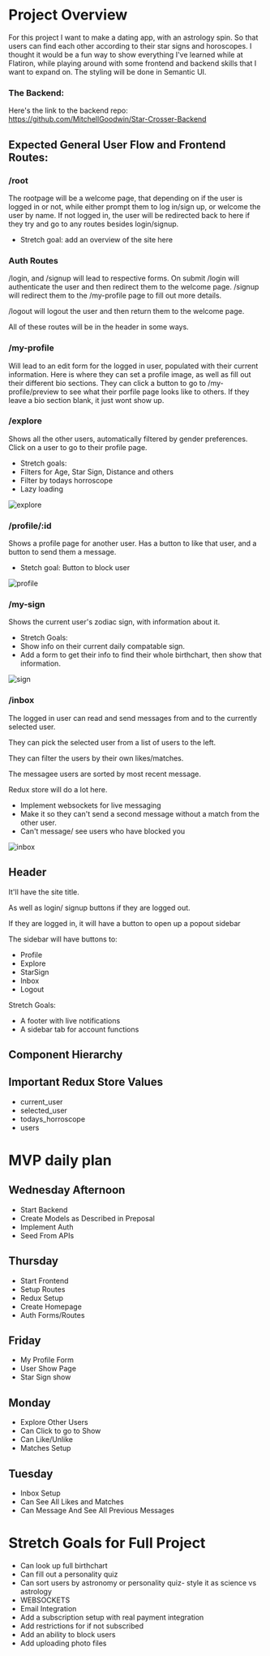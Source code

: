 # Project Overview
For this project I want to make a dating app, with an astrology spin. So that users can find each other according to their star signs and horoscopes. I thought it would be a fun way to show everything I've learned while at Flatiron, while playing around with some frontend and backend skills that I want to expand on. The styling will be done in Semantic UI.

### The Backend:

Here's the link to the backend repo: https://github.com/MitchellGoodwin/Star-Crosser-Backend

## Expected General User Flow and Frontend Routes:

### /root

The rootpage will be a welcome page, that depending on if the user is logged in or not, while either prompt them to log in/sign up, or welcome the user by name. If not logged in, the user will be redirected back to here if they try and go to any routes besides login/signup.

* Stretch goal: add an overview of the site here

### Auth Routes

/login, and /signup will lead to respective forms. On submit /login will authenticate the user and then redirect them to the welcome page. /signup will redirect them to the /my-profile page to fill out more details.

/logout will logout the user and then return them to the welcome page. 

All of these routes will be in the header in some ways.

### /my-profile

Will lead to an edit form for the logged in user, populated with their current information. Here is where they can set a profile image, as well as fill out their different bio sections. They can click a button to go to /my-profile/preview to see what their porfile page looks like to others. If they leave a bio section blank, it just wont show up.

### /explore

Shows all the other users, automatically filtered by gender preferences. Click on a user to go to their profile page. 

* Stretch goals:
* Filters for Age, Star Sign, Distance and others
* Filter by todays horroscope
* Lazy loading

![explore](wireframe/1-Explore.png)

### /profile/:id

Shows a profile page for another user.
Has a button to like that user, and a button to send them a message.

* Stetch goal: Button to block user

![profile](wireframe/2-Profile.png)

### /my-sign

Shows the current user's zodiac sign, with information about it. 

* Stretch Goals:
* Show info on their current daily compatable sign.
* Add a form to get their info to find their whole birthchart, then show that information.

![sign](wireframe/2-Profile.png)

### /inbox

The logged in user can read and send messages from and to the currently selected user.

They can pick the selected user from a list of users to the left.

They can filter the users by their own likes/matches.

The messagee users are sorted by most recent message.

Redux store will do a lot here.

* Implement websockets for live messaging
* Make it so they can't send a second message without a match from the other user.
* Can't message/ see users who have blocked you

![inbox](wireframe/4-Inbox.png)

## Header

It'll have the site title.

As well as login/ signup buttons if they are logged out.

If they are logged in, it will have a button to open up a popout sidebar

The sidebar will have buttons to:
* Profile
* Explore
* StarSign
* Inbox
* Logout

Stretch Goals:
* A footer with live notifications 
* A sidebar tab for account functions

## Component Hierarchy


## Important Redux Store Values

* current_user
* selected_user
* todays_horroscope
* users

# MVP daily plan

## Wednesday Afternoon

* Start Backend
* Create Models as Described in Preposal
* Implement Auth
* Seed From APIs

## Thursday

* Start Frontend
* Setup Routes
* Redux Setup
* Create Homepage
* Auth Forms/Routes

## Friday

* My Profile Form
* User Show Page
* Star Sign show

## Monday

* Explore Other Users
* Can Click to go to Show
* Can Like/Unlike
* Matches Setup

## Tuesday

* Inbox Setup
* Can See All Likes and Matches
* Can Message And See All Previous Messages

# Stretch Goals for Full Project

* Can look up full birthchart
* Can fill out a personality quiz
* Can sort users by astronomy or personality quiz- style it as science vs astrology
* WEBSOCKETS
* Email Integration
* Add a subscription setup with real payment integration
* Add restrictions for if not subscribed
* Add an ability to block users
* Add uploading photo files
